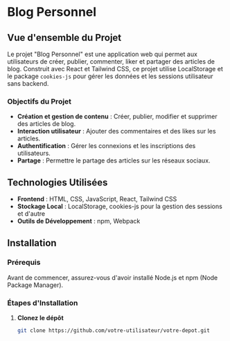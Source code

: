 # Blog Personnel

## Vue d'ensemble du Projet

Le projet "Blog Personnel" est une application web qui permet aux utilisateurs de créer, publier, commenter, liker et partager des articles de blog. Construit avec React et Tailwind CSS, ce projet utilise LocalStorage et le package `cookies-js` pour gérer les données et les sessions utilisateur sans backend.

### Objectifs du Projet
- **Création et gestion de contenu** : Créer, publier, modifier et supprimer des articles de blog.
- **Interaction utilisateur** : Ajouter des commentaires et des likes sur les articles.
- **Authentification** : Gérer les connexions et les inscriptions des utilisateurs.
- **Partage** : Permettre le partage des articles sur les réseaux sociaux.

## Technologies Utilisées

- **Frontend** : HTML, CSS, JavaScript, React, Tailwind CSS
- **Stockage Local** : LocalStorage, cookies-js pour la gestion des sessions et d'autre
- **Outils de Développement** : npm, Webpack

## Installation

### Prérequis

Avant de commencer, assurez-vous d'avoir installé Node.js et npm (Node Package Manager).

### Étapes d'Installation

1. **Clonez le dépôt**
   ```sh
   git clone https://github.com/votre-utilisateur/votre-depot.git